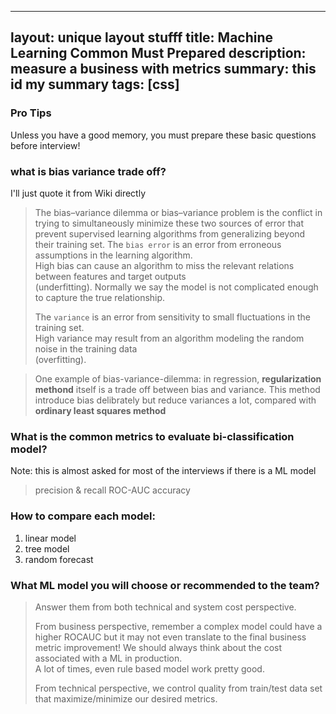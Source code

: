 ---
layout: unique layout stufff
title: Machine Learning Common Must Prepared
description: measure a business with metrics
summary: this id my summary
tags: [css]
-----------

### Pro Tips
Unless you have a good memory, you must prepare these basic questions before interview!


### what is bias variance trade off?
I'll just quote it from Wiki directly
> The bias–variance dilemma or bias–variance problem is the conflict in trying to simultaneously minimize these two sources of error that prevent supervised learning algorithms from generalizing beyond their training set.
> The `bias error` is an error from erroneous assumptions in the learning algorithm.  
> High bias can cause an algorithm to miss the relevant relations between features and target outputs  
> (underfitting).
> Normally we say the model is not complicated enough to capture the true relationship.
>
> The `variance` is an error from sensitivity to small fluctuations in the training set.  
> High variance may result from an algorithm modeling the random noise in the training data  
> (overfitting).

> One example of bias-variance-dilemma: in regression, **regularization methond** itself is a trade off between bias and variance. This method introduce bias delibrately but reduce variances a lot, compared with **ordinary least squares method**

### What is the common metrics to evaluate bi-classification model?
Note: this is almost asked for most of the interviews if there is a ML model
> precision & recall
> ROC-AUC
> accuracy

### How to compare each model:
1. linear model
2. tree model
3. random forecast

###  What ML model you will choose or recommended to the team?

> Answer them from both technical and system cost perspective.
>
> From business perspective, remember a complex model could have a higher ROCAUC but
> it may not even translate to the final business metric improvement!
> We should always think about the cost associated with a ML in production.  
> A lot of times, even rule based model work pretty good.
>
> From technical perspective, we control quality from train/test data set that maximize/minimize our desired metrics.

